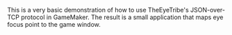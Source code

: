 This is a very basic demonstration of how to use TheEyeTribe's JSON-over-TCP protocol in GameMaker. The result is a small application that maps eye focus point to the game window.